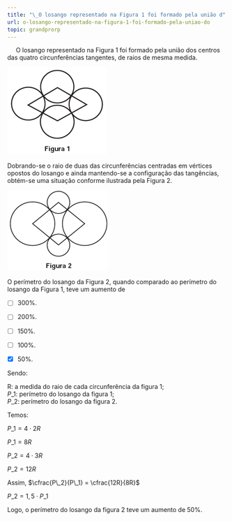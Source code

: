 ```yaml
---
title: "\_O losango representado na Figura 1 foi formado pela união d"
url: o-losango-representado-na-figura-1-foi-formado-pela-uniao-do
topic: grandprorp
---
```



     O losango representado na Figura 1 foi formado pela união dos centros das quatro circunferências tangentes, de raios de mesma medida.

![](c32a258f-b297-3b1c-1e3d-921c341851d8.png)

Dobrando-se o raio de duas das circunferências centradas em vértices opostos do losango e ainda mantendo-se a configuração das tangências, obtém-se uma situação conforme ilustrada pela Figura 2.

![](c9505660-f54e-2cff-d0cb-72b55b982563.png)

O perímetro do losango da Figura 2, quando comparado ao perímetro do losango da Figura 1, teve um aumento de



- [ ] 300%.
- [ ] 200%.
- [ ] 150%.
- [ ] 100%.
- [x] 50%.


Sendo:

R: a medida do raio de cada circunferência da figura 1;\
$P\_1$: perímetro do losango da figura 1;\
$P\_2$: perímetro do losango da figura 2.

Temos:

$P\_1 = 4 \cdot 2R$

$P\_1 = 8R$

$P\_2 = 4 \cdot 3R$

$P\_2 = 12R$

Assim, $\cfrac{P\_2}{P\_1} = \cfrac{12R}{8R}$

$P\_2 = 1,5 \cdot P\_1$

Logo, o perímetro do losango da figura 2 teve um aumento de 50%.
